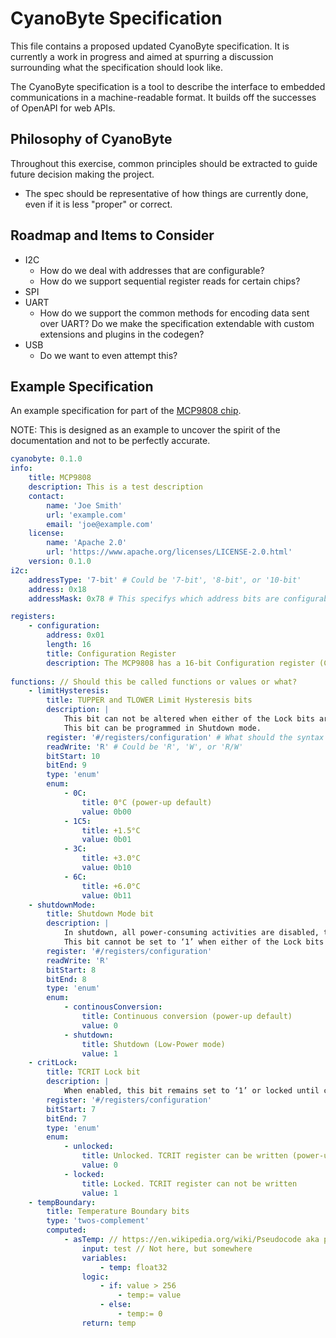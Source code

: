 # CyanoByte Specification

This file contains a proposed updated CyanoByte specification. It is currently a work in progress and aimed at spurring a discussion surrounding what the specification should look like.

The CyanoByte specification is a tool to describe the interface to embedded communications in a machine-readable format. It builds off the successes of OpenAPI for web APIs.

## Philosophy of CyanoByte

Throughout this exercise, common principles should be extracted to guide future decision making the project.

- The spec should be representative of how things are currently done, even if it is less "proper" or correct. 

## Roadmap and Items to Consider
- I2C
  - How do we deal with addresses that are configurable?
  - How do we support sequential register reads for certain chips?
- SPI
- UART
  - How do we support the common methods for encoding data sent over UART? Do we make the specification extendable with custom extensions and plugins in the codegen?
- USB
  - Do we want to even attempt this?

## Example Specification

An example specification for part of the [MCP9808 chip](http://ww1.microchip.com/downloads/en/DeviceDoc/25095A.pdf).

NOTE: This is designed as an example to uncover the spirit of the documentation and not to be perfectly accurate.

```yaml
cyanobyte: 0.1.0
info:
	title: MCP9808
	description: This is a test description
	contact:
		name: 'Joe Smith'
		url: 'example.com'
		email: 'joe@example.com'
	license:
		name: 'Apache 2.0'
        url: 'https://www.apache.org/licenses/LICENSE-2.0.html'
	version: 0.1.0
i2c:
	addressType: '7-bit' # Could be '7-bit', '8-bit', or '10-bit'
	address: 0x18
	addressMask: 0x78 # This specifys which address bits are configurable

registers:
	- configuration:
		address: 0x01
		length: 16
		title: Configuration Register
		description: The MCP9808 has a 16-bit Configuration register (CONFIG) that allows the user to set various functions for a robust temperature monitoring system. Bits 10 through 0 are used to select the temperature alert output hysteresis, device shutdown or Low-Power mode, temperature boundary and critical temperature lock, and temperature Alert output enable/disable. In addition, Alert output condition (output set for TUPPER and TLOWER temperature boundary or TCRIT only), Alert output status and Alert output polarity and mode (Comparator Output or Interrupt Output mode) are user-configurable
		
functions: // Should this be called functions or values or what?
	- limitHysteresis:
		title: TUPPER and TLOWER Limit Hysteresis bits
		description: |
			This bit can not be altered when either of the Lock bits are set (bit 6 and bit 7). 
			This bit can be programmed in Shutdown mode.
		register: '#/registers/configuration' # What should the syntax be when it is split among multiple registers?
		readWrite: 'R' # Could be 'R', 'W', or 'R/W'
		bitStart: 10
		bitEnd: 9
		type: 'enum'
		enum:
			- 0C:
				title: 0°C (power-up default)
				value: 0b00
			- 1C5:
				title: +1.5°C
				value: 0b01
			- 3C:
				title: +3.0°C
				value: 0b10
			- 6C:
				title: +6.0°C
				value: 0b11
	- shutdownMode:
		title: Shutdown Mode bit
		description: |
			In shutdown, all power-consuming activities are disabled, though all registers can be written to or read.
			This bit cannot be set to ‘1’ when either of the Lock bits is set (bit 6 and bit 7). However, it can be cleared to ‘0’ for continuous conversion while locked.
		register: '#/registers/configuration'
		readWrite: 'R'
		bitStart: 8
		bitEnd: 8
		type: 'enum'
		enum:
			- continousConversion:
				title: Continuous conversion (power-up default)
				value: 0
			- shutdown:
				title: Shutdown (Low-Power mode)
				value: 1
	- critLock:
		title: TCRIT Lock bit
		description: |
			When enabled, this bit remains set to ‘1’ or locked until cleared by an internal Reset.
		register: '#/registers/configuration'
		bitStart: 7
		bitEnd: 7
		type: 'enum'
		enum:
			- unlocked:
				title: Unlocked. TCRIT register can be written (power-up default)
				value: 0
			- locked:
				title: Locked. TCRIT register can not be written
				value: 1
	- tempBoundary:
		title: Temperature Boundary bits
		type: 'twos-complement'
		computed:
			- asTemp: // https://en.wikipedia.org/wiki/Pseudocode aka pseudo-yaml
				input: test // Not here, but somewhere
				variables:
					- temp: float32
				logic:
					- if: value > 256
						- temp:= value
					- else:
						- temp:= 0
				return: temp
```
